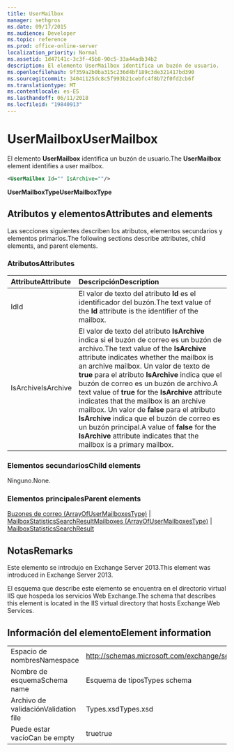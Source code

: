 ```yaml
---
title: UserMailbox
manager: sethgros
ms.date: 09/17/2015
ms.audience: Developer
ms.topic: reference
ms.prod: office-online-server
localization_priority: Normal
ms.assetid: 1d47141c-3c3f-45b8-90c5-33a44adb34b2
description: El elemento UserMailbox identifica un buzón de usuario.
ms.openlocfilehash: 9f359a2b0ba315c236d4bf189c3de321417bd390
ms.sourcegitcommit: 34041125dc8c5f993b21cebfc4f8b72f0fd2cb6f
ms.translationtype: MT
ms.contentlocale: es-ES
ms.lasthandoff: 06/11/2018
ms.locfileid: "19840913"
---
```

# <a name="usermailbox"></a><span data-ttu-id="71907-103">UserMailbox</span><span class="sxs-lookup"><span data-stu-id="71907-103">UserMailbox</span></span>

<span data-ttu-id="71907-104">El elemento **UserMailbox** identifica un buzón de usuario.</span><span class="sxs-lookup"><span data-stu-id="71907-104">The **UserMailbox** element identifies a user mailbox.</span></span> 
  
```XML
<UserMailbox Id="" IsArchive=""/>
```

 <span data-ttu-id="71907-105">**UserMailboxType**</span><span class="sxs-lookup"><span data-stu-id="71907-105">**UserMailboxType**</span></span>
## <a name="attributes-and-elements"></a><span data-ttu-id="71907-106">Atributos y elementos</span><span class="sxs-lookup"><span data-stu-id="71907-106">Attributes and elements</span></span>

<span data-ttu-id="71907-107">Las secciones siguientes describen los atributos, elementos secundarios y elementos primarios.</span><span class="sxs-lookup"><span data-stu-id="71907-107">The following sections describe attributes, child elements, and parent elements.</span></span>
  
### <a name="attributes"></a><span data-ttu-id="71907-108">Atributos</span><span class="sxs-lookup"><span data-stu-id="71907-108">Attributes</span></span>

|<span data-ttu-id="71907-109">**Attribute**</span><span class="sxs-lookup"><span data-stu-id="71907-109">**Attribute**</span></span>|<span data-ttu-id="71907-110">**Descripción**</span><span class="sxs-lookup"><span data-stu-id="71907-110">**Description**</span></span>|
|:-----|:-----|
|<span data-ttu-id="71907-111">Id</span><span class="sxs-lookup"><span data-stu-id="71907-111">Id</span></span>  <br/> |<span data-ttu-id="71907-112">El valor de texto del atributo **Id** es el identificador del buzón.</span><span class="sxs-lookup"><span data-stu-id="71907-112">The text value of the **Id** attribute is the identifier of the mailbox.</span></span>  <br/> |
|<span data-ttu-id="71907-113">IsArchive</span><span class="sxs-lookup"><span data-stu-id="71907-113">IsArchive</span></span>  <br/> |<span data-ttu-id="71907-114">El valor de texto del atributo **IsArchive** indica si el buzón de correo es un buzón de archivo.</span><span class="sxs-lookup"><span data-stu-id="71907-114">The text value of the **IsArchive** attribute indicates whether the mailbox is an archive mailbox.</span></span> <span data-ttu-id="71907-115">Un valor de texto de **true** para el atributo **IsArchive** indica que el buzón de correo es un buzón de archivo.</span><span class="sxs-lookup"><span data-stu-id="71907-115">A text value of **true** for the **IsArchive** attribute indicates that the mailbox is an archive mailbox.</span></span> <span data-ttu-id="71907-116">Un valor de **false** para el atributo **IsArchive** indica que el buzón de correo es un buzón principal.</span><span class="sxs-lookup"><span data-stu-id="71907-116">A value of **false** for the **IsArchive** attribute indicates that the mailbox is a primary mailbox.</span></span>  <br/> |
   
### <a name="child-elements"></a><span data-ttu-id="71907-117">Elementos secundarios</span><span class="sxs-lookup"><span data-stu-id="71907-117">Child elements</span></span>

<span data-ttu-id="71907-118">Ninguno.</span><span class="sxs-lookup"><span data-stu-id="71907-118">None.</span></span>
  
### <a name="parent-elements"></a><span data-ttu-id="71907-119">Elementos principales</span><span class="sxs-lookup"><span data-stu-id="71907-119">Parent elements</span></span>

<span data-ttu-id="71907-120">[Buzones de correo (ArrayOfUserMailboxesType)](mailboxes-arrayofusermailboxestype.md) | [MailboxStatisticsSearchResult](mailboxstatisticssearchresult.md)</span><span class="sxs-lookup"><span data-stu-id="71907-120">[Mailboxes (ArrayOfUserMailboxesType)](mailboxes-arrayofusermailboxestype.md) | [MailboxStatisticsSearchResult](mailboxstatisticssearchresult.md)</span></span>
  
## <a name="remarks"></a><span data-ttu-id="71907-121">Notas</span><span class="sxs-lookup"><span data-stu-id="71907-121">Remarks</span></span>

<span data-ttu-id="71907-122">Este elemento se introdujo en Exchange Server 2013.</span><span class="sxs-lookup"><span data-stu-id="71907-122">This element was introduced in Exchange Server 2013.</span></span>
  
<span data-ttu-id="71907-123">El esquema que describe este elemento se encuentra en el directorio virtual IIS que hospeda los servicios Web Exchange.</span><span class="sxs-lookup"><span data-stu-id="71907-123">The schema that describes this element is located in the IIS virtual directory that hosts Exchange Web Services.</span></span>
  
## <a name="element-information"></a><span data-ttu-id="71907-124">Información del elemento</span><span class="sxs-lookup"><span data-stu-id="71907-124">Element information</span></span>

|||
|:-----|:-----|
|<span data-ttu-id="71907-125">Espacio de nombres</span><span class="sxs-lookup"><span data-stu-id="71907-125">Namespace</span></span>  <br/> |http://schemas.microsoft.com/exchange/services/2006/types  <br/> |
|<span data-ttu-id="71907-126">Nombre de esquema</span><span class="sxs-lookup"><span data-stu-id="71907-126">Schema name</span></span>  <br/> |<span data-ttu-id="71907-127">Esquema de tipos</span><span class="sxs-lookup"><span data-stu-id="71907-127">Types schema</span></span>  <br/> |
|<span data-ttu-id="71907-128">Archivo de validación</span><span class="sxs-lookup"><span data-stu-id="71907-128">Validation file</span></span>  <br/> |<span data-ttu-id="71907-129">Types.xsd</span><span class="sxs-lookup"><span data-stu-id="71907-129">Types.xsd</span></span>  <br/> |
|<span data-ttu-id="71907-130">Puede estar vacío</span><span class="sxs-lookup"><span data-stu-id="71907-130">Can be empty</span></span>  <br/> |<span data-ttu-id="71907-131">true</span><span class="sxs-lookup"><span data-stu-id="71907-131">true</span></span>  <br/> |
   

